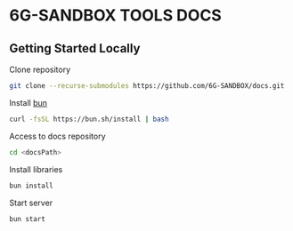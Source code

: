 # 6G-SANDBOX TOOLS DOCS

## Getting Started Locally

Clone repository

```bash
git clone --recurse-submodules https://github.com/6G-SANDBOX/docs.git
```

Install [bun](https://bun.sh/)

```bash
curl -fsSL https://bun.sh/install | bash
```

Access to docs repository

```bash
cd <docsPath>
```

Install libraries

```bash
bun install
```

Start server

```bash
bun start
```